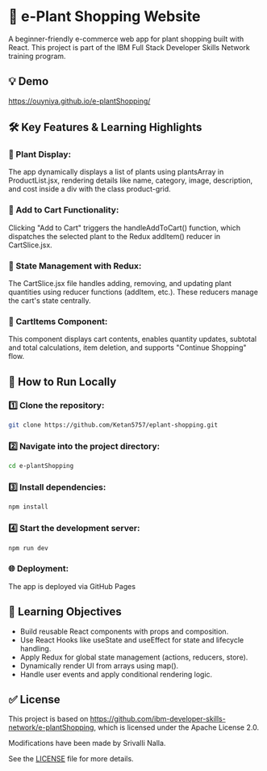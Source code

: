 # 🌿 e-Plant Shopping Website

A beginner-friendly e-commerce web app for plant shopping built with React. This project is part of the IBM Full Stack Developer Skills Network training program.


## 💡 Demo

https://ouyniya.github.io/e-plantShopping/


## 🛠️ Key Features & Learning Highlights
### 🌱  Plant Display:
The app dynamically displays a list of plants using plantsArray in ProductList.jsx, rendering details like name, category, image, description, and cost inside a div with the class product-grid.

### 🛒 Add to Cart Functionality:
Clicking "Add to Cart" triggers the handleAddToCart() function, which dispatches the selected plant to the Redux addItem() reducer in CartSlice.jsx.

### 🔁 State Management with Redux:
The CartSlice.jsx file handles adding, removing, and updating plant quantities using reducer functions (addItem, etc.). These reducers manage the cart's state centrally.

### 🧩 CartItems Component:
This component displays cart contents, enables quantity updates, subtotal and total calculations, item deletion, and supports "Continue Shopping" flow.

## 📖 How to Run Locally

### 1️⃣ Clone the repository:

```bash
git clone https://github.com/Ketan5757/eplant-shopping.git
```
### 2️⃣ Navigate into the project directory:

```bash
cd e-plantShopping
```

### 3️⃣ Install dependencies:

```bash
npm install
```

### 4️⃣ Start the development server:
```bash
npm run dev
```

### 🌐 Deployment:
The app is deployed via GitHub Pages


## 🎯 Learning Objectives
- Build reusable React components with props and composition.
- Use React Hooks like useState and useEffect for state and lifecycle handling.
- Apply Redux for global state management (actions, reducers, store).
- Dynamically render UI from arrays using map().
- Handle user events and apply conditional rendering logic.




## ✅ License

This project is based on https://github.com/ibm-developer-skills-network/e-plantShopping, which is licensed under the Apache License 2.0.  
  
Modifications have been made by Srivalli Nalla.

See the [LICENSE](LICENSE) file for more details.